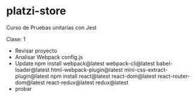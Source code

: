 # platzi-store
Curso de Pruebas unitarias con Jest

Clase: 1

- Revisar proyecto
- Analisar Webpack config.js
- Update
npm install webpack@latest webpack-cli@latest babel-loader@latest html-webpack-plugin@latest mini-css-extract-plugin@latest
npm install react@latest react-dom@latest react-router-dom@latest react-redux@latest redux@latest
- probar